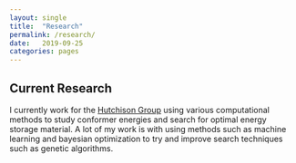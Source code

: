 ```yaml
---
layout: single
title:  "Research"
permalink: /research/
date:   2019-09-25
categories: pages
---
```


## Current Research
I currently work for the [Hutchison Group](http://hutchison.chem.pitt.edu/) using various computational methods to study conformer energies and search for optimal energy storage material. A lot of my work is with using methods such as machine learning and bayesian optimization to try and improve search techniques such as genetic algorithms. 